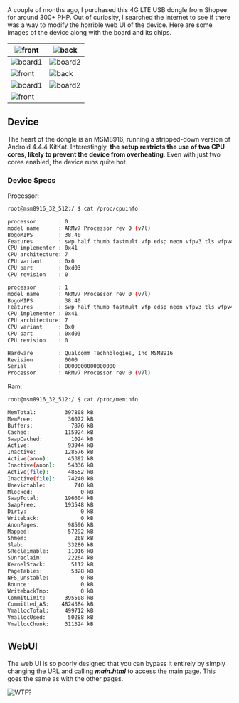 &nbsp;

A couple of months ago, I purchased this 4G LTE USB dongle from Shopee for around 300+ PHP. Out of curiosity, I searched the internet to see if there was a way to modify the horrible web UI of the device. Here are some images of the device along with the board and its chips.

| ![front](https://i.ibb.co/55fNj7D/front.jpg "front")    | ![back](https://i.ibb.co/2s72SLL/back.jpg "back")       |
| ------------------------------------------------------- | ------------------------------------------------------- |
| ![board1](https://i.ibb.co/5vZXKMQ/board1.jpg "board1") | ![board2](https://i.ibb.co/1Z8WZq0/board2.jpg "board2") |
| ![front](https://i.ibb.co/sbChyH9/cpu.jpg "front")      | ![back](https://i.ibb.co/Z8mh33d/storage.jpg "back")    |
| ![board1](https://i.ibb.co/jTwXYQ8/soc1.jpg "board1")   | ![board2](https://i.ibb.co/GWfPq4M/soc2.jpg "board2")   |
| ![front](https://i.ibb.co/dQ82vyz/soc3.jpg "front")     |                                                         |

## Device

The heart of the dongle is an MSM8916, running a stripped-down version of Android 4.4.4 KitKat. Interestingly, **the setup restricts the use of two CPU cores, likely to prevent the device from overheating**. Even with just two cores enabled, the device runs quite hot.

### Device Specs

Processor:

```bash
root@msm8916_32_512:/ $ cat /proc/cpuinfo

processor       : 0
model name      : ARMv7 Processor rev 0 (v7l)
BogoMIPS        : 38.40
Features        : swp half thumb fastmult vfp edsp neon vfpv3 tls vfpv4 idiva idivt
CPU implementer : 0x41
CPU architecture: 7
CPU variant     : 0x0
CPU part        : 0xd03
CPU revision    : 0

processor       : 1
model name      : ARMv7 Processor rev 0 (v7l)
BogoMIPS        : 38.40
Features        : swp half thumb fastmult vfp edsp neon vfpv3 tls vfpv4 idiva idivt
CPU implementer : 0x41
CPU architecture: 7
CPU variant     : 0x0
CPU part        : 0xd03
CPU revision    : 0

Hardware        : Qualcomm Technologies, Inc MSM8916
Revision        : 0000
Serial          : 0000000000000000
Processor       : ARMv7 Processor rev 0 (v7l)
```

Ram:

```bash
root@msm8916_32_512:/ $ cat /proc/meminfo

MemTotal:         397808 kB
MemFree:           36072 kB
Buffers:            7876 kB
Cached:           115924 kB
SwapCached:         1024 kB
Active:            93944 kB
Inactive:         128576 kB
Active(anon):      45392 kB
Inactive(anon):    54336 kB
Active(file):      48552 kB
Inactive(file):    74240 kB
Unevictable:         740 kB
Mlocked:               0 kB
SwapTotal:        196604 kB
SwapFree:         193548 kB
Dirty:                 0 kB
Writeback:             0 kB
AnonPages:         98596 kB
Mapped:            57292 kB
Shmem:               268 kB
Slab:              33280 kB
SReclaimable:      11016 kB
SUnreclaim:        22264 kB
KernelStack:        5112 kB
PageTables:         5328 kB
NFS_Unstable:          0 kB
Bounce:                0 kB
WritebackTmp:          0 kB
CommitLimit:      395508 kB
Committed_AS:    4824384 kB
VmallocTotal:     499712 kB
VmallocUsed:       50288 kB
VmallocChunk:     311324 kB
```

## WebUI

The web UI is so poorly designed that you can bypass it entirely by simply changing the URL and calling **_main.html_** to access the main page. This goes the same as with the other pages.

![WTF?](https://i.ibb.co/NYnHgC1/horrible_authentication.gif)
